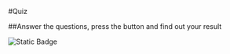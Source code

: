 #Quiz

##Answer the questions, press the button and find out your result

![Static Badge](https://img.shields.io/badge/Quiz-%23aefda7)
